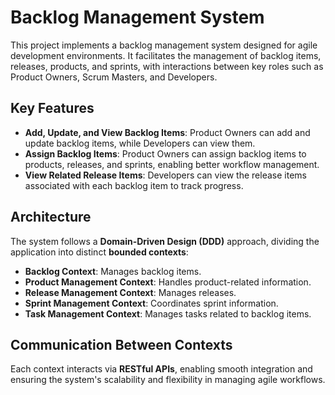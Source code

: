 # Backlog Management System

This project implements a backlog management system designed for agile development environments. It facilitates the management of backlog items, releases, products, and sprints, with interactions between key roles such as Product Owners, Scrum Masters, and Developers.

## Key Features
- **Add, Update, and View Backlog Items**: Product Owners can add and update backlog items, while Developers can view them.
- **Assign Backlog Items**: Product Owners can assign backlog items to products, releases, and sprints, enabling better workflow management.
- **View Related Release Items**: Developers can view the release items associated with each backlog item to track progress.

## Architecture
The system follows a **Domain-Driven Design (DDD)** approach, dividing the application into distinct **bounded contexts**:
- **Backlog Context**: Manages backlog items.
- **Product Management Context**: Handles product-related information.
- **Release Management Context**: Manages releases.
- **Sprint Management Context**: Coordinates sprint information.
- **Task Management Context**: Manages tasks related to backlog items.

## Communication Between Contexts
Each context interacts via **RESTful APIs**, enabling smooth integration and ensuring the system's scalability and flexibility in managing agile workflows.
